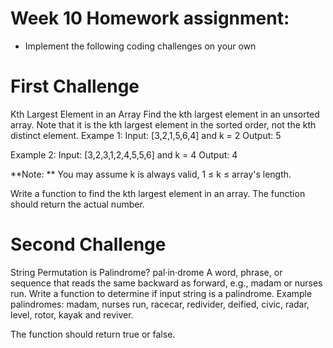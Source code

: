 # Week 10 Homework assignment: 
* Implement the following coding challenges on your own

# First Challenge 
Kth Largest Element in an Array Find the kth largest element in an unsorted array. Note that it is the kth largest element in the sorted order, not the kth distinct element.
Exampe 1: Input: [3,2,1,5,6,4] and k = 2 Output: 5

Example 2: Input: [3,2,3,1,2,4,5,5,6] and k = 4 Output: 4

**Note: ** You may assume k is always valid, 1 ≤ k ≤ array's length.

Write a function to find the kth largest element in an array. The function should return the actual number.

# Second Challenge

String Permutation is Palindrome? pal·in·drome A word, phrase, or sequence that reads the same backward as forward, e.g., madam or nurses run.
Write a function to determine if input string is a palindrome. Example palindromes: madam, nurses run, racecar, redivider, deified, civic, radar, level, rotor, kayak and reviver.

The function should return true or false.
